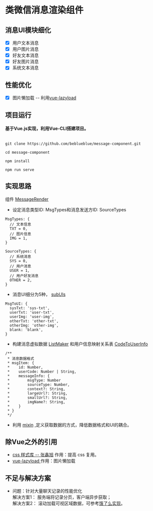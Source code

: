 # 类微信消息渲染组件

##  消息UI模块细化
- [x] 用户文本消息
- [x] 用户图片消息
- [x] 好友文本消息
- [x] 好友图片消息
- [x] 系统文本消息

##  性能优化
- [x] 图片懒加载 -- 利用[vue-lazyload](https://github.com/hilongjw/vue-lazyload)

##  项目运行
#### 基于Vue.js实现，利用Vue-CLI搭建项目。
```

git clone https://github.com/beblueblue/message-component.git

cd message-component

npm install

npm run serve

```

## 实现思路


组件 [MessageRender](https://github.com/beblueblue/message-component/blob/master/src/components/message/MessageRender.vue)
+ 设定消息类型ID: MsgTypes和消息发送方ID: SourceTypes
```
MsgTypes: {
  // 文本信息
  TXT = 0,
  // 图片信息
  IMG = 1,
}

SourceTypes: {
  // 系统消息
  SYS = 0,
  // 用户消息
  USER = 1,
  // 用户好友消息
  OTHER = 2,
}
```
+ 消息UI细分为5种， [subUIs](https://github.com/beblueblue/message-component/tree/master/src/components/message/subUIs)
```
MsgToUI: {
  sysTxt: 'sys-txt',
  userTxt: 'user-txt',
  userImg: 'user-img',
  otherTxt: 'other-txt',
  otherImg: 'other-img',
  blank: 'blank',
}
```
+ 构建消息虚拟数据 [ListMaker](https://github.com/beblueblue/message-component/blob/b028e7bc5c/src/utils/test/mockData.js) 和用户信息映射关系表 [CodeToUserInfo](https://github.com/beblueblue/message-component/blob/b028e7bc5c5cf03e82e2f8854bafbe6ae2de51b3/src/components/common/userInfo/index.js)
```
/**
 * 消息数据格式
 * msgItem: {
 *    id: Number,
 *    userCode: Number | String,
 *    messageInfo: {
 *        msgType: Number
 *        sourceType: Number,
 *        context?: String,
 *        largeUrl?: String,
 *        smallUrl?: String,
 *        imgName?: String,
 *    }
 * }
 */
 ```
 + 利用 [mixin](https://github.com/beblueblue/message-component/tree/b028e7bc5c5cf03e82e2f8854bafbe6ae2de51b3/src/components/message/subUIs/mixins) ,定义获取数据的方式，降低数据格式和UI的耦合。

 ## 除Vue之外的引用
 + [ css 样式库 -- 张鑫旭](https://github.com/zhangxinxu/zxx.lib.css) 作用：提高 css 复用。
 + [ vue-lazyload ](https://github.com/hilongjw/vue-lazyload) 作用：图片懒加载

 ## 不足与解决方案
 + 问题：针对大量聊天记录的性能优化  
 解决方案1： 服务端将记录分页，客户端异步获取；  
 解决方案2： 滚动加载可视区域数据，可参考[饿了么实现](https://zhuanlan.zhihu.com/p/34585166?group_id=959080998969823232)。
